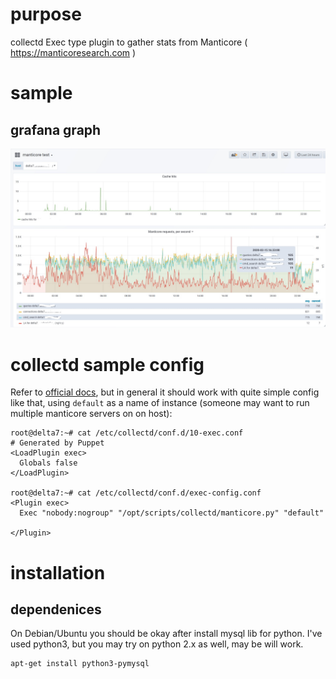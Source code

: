 # purpose
collectd Exec type plugin to gather stats from Manticore ( https://manticoresearch.com )

# sample
## grafana graph

![Sample graph with requests and cache hits](docs/img/collectd-manticore-grafana-sample.png)


# collectd sample config
Refer to [official docs](https://collectd.org/wiki/index.php/Plugin:Exec), but in general it should work with quite simple config like that, using `default` as a name of instance (someone may want to run multiple manticore servers on on host):
```
root@delta7:~# cat /etc/collectd/conf.d/10-exec.conf
# Generated by Puppet
<LoadPlugin exec>
  Globals false
</LoadPlugin>

root@delta7:~# cat /etc/collectd/conf.d/exec-config.conf
<Plugin exec>
  Exec "nobody:nogroup" "/opt/scripts/collectd/manticore.py" "default"

</Plugin>
```

# installation
## dependenices
On Debian/Ubuntu you should be okay after install mysql lib for python. I've used python3, but you may try on python 2.x as well, may be will work.
```
apt-get install python3-pymysql
```
